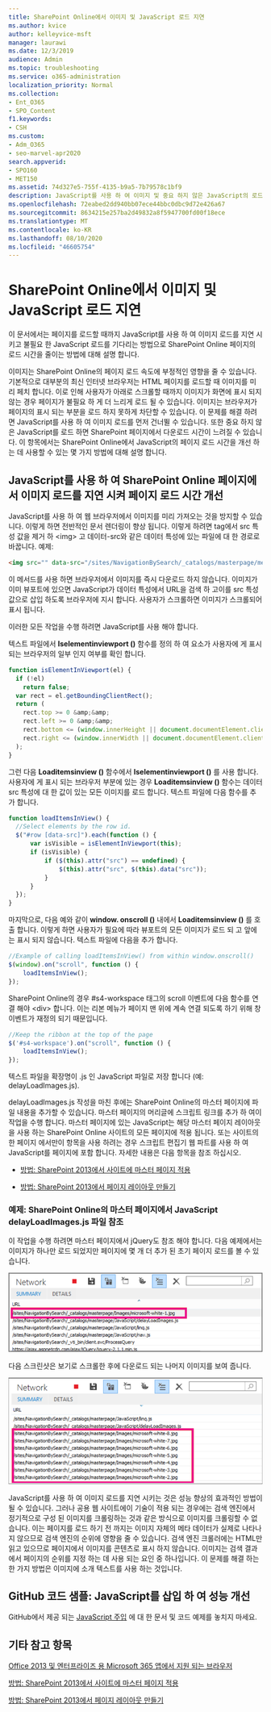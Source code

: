```yaml
---
title: SharePoint Online에서 이미지 및 JavaScript 로드 지연
ms.author: kvice
author: kelleyvice-msft
manager: laurawi
ms.date: 12/3/2019
audience: Admin
ms.topic: troubleshooting
ms.service: o365-administration
localization_priority: Normal
ms.collection:
- Ent_O365
- SPO_Content
f1.keywords:
- CSH
ms.custom:
- Adm_O365
- seo-marvel-apr2020
search.appverid:
- SPO160
- MET150
ms.assetid: 74d327e5-755f-4135-b9a5-7b79578c1bf9
description: JavaScript를 사용 하 여 이미지 및 중요 하지 않은 JavaScript의 로드를 지연 시켜 SharePoint Online 페이지의 로드 시간을 줄이는 방법을 알아봅니다.
ms.openlocfilehash: 72eabed2dd940bb07ece44bbc0dbc9d72e426a67
ms.sourcegitcommit: 8634215e257ba2d49832a8f5947700fd00f18ece
ms.translationtype: MT
ms.contentlocale: ko-KR
ms.lasthandoff: 08/10/2020
ms.locfileid: "46605754"
---
```

# <a name="delay-loading-images-and-javascript-in-sharepoint-online"></a>SharePoint Online에서 이미지 및 JavaScript 로드 지연

이 문서에서는 페이지를 로드할 때까지 JavaScript를 사용 하 여 이미지 로드를 지연 시키고 불필요 한 JavaScript 로드를 기다리는 방법으로 SharePoint Online 페이지의 로드 시간을 줄이는 방법에 대해 설명 합니다.
  
이미지는 SharePoint Online의 페이지 로드 속도에 부정적인 영향을 줄 수 있습니다. 기본적으로 대부분의 최신 인터넷 브라우저는 HTML 페이지를 로드할 때 이미지를 미리 페치 합니다. 이로 인해 사용자가 아래로 스크롤할 때까지 이미지가 화면에 표시 되지 않는 경우 페이지가 불필요 하 게 더 느리게 로드 될 수 있습니다. 이미지는 브라우저가 페이지의 표시 되는 부분을 로드 하지 못하게 차단할 수 있습니다. 이 문제를 해결 하려면 JavaScript를 사용 하 여 이미지 로드를 먼저 건너뛸 수 있습니다. 또한 중요 하지 않은 JavaScript를 로드 하면 SharePoint 페이지에서 다운로드 시간이 느려질 수 있습니다. 이 항목에서는 SharePoint Online에서 JavaScript의 페이지 로드 시간을 개선 하는 데 사용할 수 있는 몇 가지 방법에 대해 설명 합니다.
  
## <a name="improve-page-load-times-by-delaying-image-loading-in-sharepoint-online-pages-by-using-javascript"></a>JavaScript를 사용 하 여 SharePoint Online 페이지에서 이미지 로드를 지연 시켜 페이지 로드 시간 개선

JavaScript를 사용 하 여 웹 브라우저에서 이미지를 미리 가져오는 것을 방지할 수 있습니다. 이렇게 하면 전반적인 문서 렌더링이 향상 됩니다. 이렇게 하려면 tag에서 src 특성 값을 제거 하 \<img\> 고 데이터-src와 같은 데이터 특성에 있는 파일에 대 한 경로로 바꿉니다. 예제:
  
```html
<img src="" data-src="/sites/NavigationBySearch/_catalogs/masterpage/media/microsoft-white-8.jpg" />
```

이 메서드를 사용 하면 브라우저에서 이미지를 즉시 다운로드 하지 않습니다. 이미지가 이미 뷰포트에 있으면 JavaScript가 데이터 특성에서 URL을 검색 하 고이를 src 특성 값으로 삽입 하도록 브라우저에 지시 합니다. 사용자가 스크롤하면 이미지가 스크롤되어 표시 됩니다.
  
이러한 모든 작업을 수행 하려면 JavaScript를 사용 해야 합니다.
  
텍스트 파일에서 **Iselementinviewport ()** 함수를 정의 하 여 요소가 사용자에 게 표시 되는 브라우저의 일부 인지 여부를 확인 합니다.
  
```javascript
function isElementInViewport(el) {
  if (!el)
    return false;
  var rect = el.getBoundingClientRect();
  return (
    rect.top >= 0 &amp;&amp;
    rect.left >= 0 &amp;&amp;
    rect.bottom <= (window.innerHeight || document.documentElement.clientHeight) &amp;&amp;
    rect.right <= (window.innerWidth || document.documentElement.clientWidth)
  );
}
```

그런 다음 **Loaditemsinview ()** 함수에서 **Iselementinviewport ()** 를 사용 합니다. 사용자에 게 표시 되는 브라우저 부분에 있는 경우 **Loaditemsinview ()** 함수는 데이터 src 특성에 대 한 값이 있는 모든 이미지를 로드 합니다. 텍스트 파일에 다음 함수를 추가 합니다.
  
```javascript
function loadItemsInView() {
  //Select elements by the row id.
  $("#row [data-src]").each(function () {
      var isVisible = isElementInViewport(this);
      if (isVisible) {
          if ($(this).attr("src") == undefined) {
              $(this).attr("src", $(this).data("src"));
          }
      }
  });
}
```

마지막으로, 다음 예와 같이 **window. onscroll ()** 내에서 **Loaditemsinview ()** 를 호출 합니다. 이렇게 하면 사용자가 필요에 따라 뷰포트의 모든 이미지가 로드 되 고 앞에는 표시 되지 않습니다. 텍스트 파일에 다음을 추가 합니다.
  
```javascript
//Example of calling loadItemsInView() from within window.onscroll()
$(window).on("scroll", function () {
    loadItemsInView();
});

```

SharePoint Online의 경우 #s4-workspace 태그의 scroll 이벤트에 다음 함수를 연결 해야 \<div\> 합니다. 이는 리본 메뉴가 페이지 맨 위에 계속 연결 되도록 하기 위해 창 이벤트가 재정의 되기 때문입니다.
  
```javascript
//Keep the ribbon at the top of the page
$('#s4-workspace').on("scroll", function () {
    loadItemsInView();
});
```

텍스트 파일을 확장명이 .js 인 JavaScript 파일로 저장 합니다 (예: delayLoadImages.js).
  
delayLoadImages.js 작성을 마친 후에는 SharePoint Online의 마스터 페이지에 파일 내용을 추가할 수 있습니다. 마스터 페이지의 머리글에 스크립트 링크를 추가 하 여이 작업을 수행 합니다. 마스터 페이지에 있는 JavaScript는 해당 마스터 페이지 레이아웃을 사용 하는 SharePoint Online 사이트의 모든 페이지에 적용 됩니다. 또는 사이트의 한 페이지 에서만이 항목을 사용 하려는 경우 스크립트 편집기 웹 파트를 사용 하 여 JavaScript를 페이지에 포함 합니다. 자세한 내용은 다음 항목을 참조 하십시오.
  
- [방법: SharePoint 2013에서 사이트에 마스터 페이지 적용](https://go.microsoft.com/fwlink/p/?LinkId=525627)

- [방법: SharePoint 2013에서 페이지 레이아웃 만들기](https://go.microsoft.com/fwlink/p/?LinkId=525628)

### <a name="example-referencing-the-javascript-delayloadimagesjs-file-from-a-master-page-in-sharepoint-online"></a>예제: SharePoint Online의 마스터 페이지에서 JavaScript delayLoadImages.js 파일 참조
  
이 작업을 수행 하려면 마스터 페이지에서 jQuery도 참조 해야 합니다. 다음 예제에서는 이미지가 하나만 로드 되었지만 페이지에 몇 개 더 추가 된 초기 페이지 로드를 볼 수 있습니다.
  
![페이지에 로드된 하나의 이미지를 보여 주는 스크린샷](media/3d177ddb-67e5-43a7-b327-c9f9566ca937.png)
  
다음 스크린샷은 보기로 스크롤한 후에 다운로드 되는 나머지 이미지를 보여 줍니다.
  
![페이지에 로드된 여러 페이지를 보여 주는 스크린샷](media/95eb2b14-f6a1-4eac-a5cb-96097e49514c.png)
  
JavaScript를 사용 하 여 이미지 로드를 지연 시키는 것은 성능 향상의 효과적인 방법이 될 수 있습니다. 그러나 공용 웹 사이트에이 기술이 적용 되는 경우에는 검색 엔진에서 정기적으로 구성 된 이미지를 크롤링하는 것과 같은 방식으로 이미지를 크롤링할 수 없습니다. 이는 페이지를 로드 하기 전 까지는 이미지 자체의 메타 데이터가 실제로 나타나지 않으므로 검색 엔진의 순위에 영향을 줄 수 있습니다. 검색 엔진 크롤러에는 HTML만 읽고 있으므로 페이지에서 이미지를 콘텐츠로 표시 하지 않습니다. 이미지는 검색 결과에서 페이지의 순위를 지정 하는 데 사용 되는 요인 중 하나입니다. 이 문제를 해결 하는 한 가지 방법은 이미지에 소개 텍스트를 사용 하는 것입니다.
  
## <a name="github-code-sample-injecting-javascript-to-improve-performance"></a>GitHub 코드 샘플: JavaScript를 삽입 하 여 성능 개선

GitHub에서 제공 되는 [JavaScript 주입](https://go.microsoft.com/fwlink/p/?LinkId=524759) 에 대 한 문서 및 코드 예제를 놓치지 마세요.
  
## <a name="see-also"></a>기타 참고 항목

[Office 2013 및 엔터프라이즈 용 Microsoft 365 앱에서 지원 되는 브라우저](https://support.office.com/article/57342811-0dc4-4316-b773-20082ced8a82)
  
[방법: SharePoint 2013에서 사이트에 마스터 페이지 적용](https://go.microsoft.com/fwlink/p/?LinkId=525627)
  
[방법: SharePoint 2013에서 페이지 레이아웃 만들기](https://go.microsoft.com/fwlink/p/?LinkId=525628)
